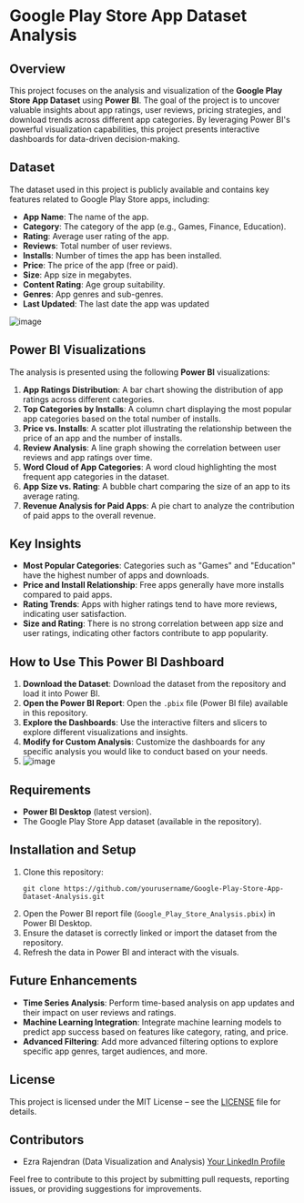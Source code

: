 # Google Play Store App Dataset Analysis

## Overview
This project focuses on the analysis and visualization of the **Google Play Store App Dataset** using **Power BI**. The goal of the project is to uncover valuable insights about app ratings, user reviews, pricing strategies, and download trends across different app categories. By leveraging Power BI's powerful visualization capabilities, this project presents interactive dashboards for data-driven decision-making.

## Dataset
The dataset used in this project is publicly available and contains key features related to Google Play Store apps, including:
- **App Name**: The name of the app.
- **Category**: The category of the app (e.g., Games, Finance, Education).
- **Rating**: Average user rating of the app.
- **Reviews**: Total number of user reviews.
- **Installs**: Number of times the app has been installed.
- **Price**: The price of the app (free or paid).
- **Size**: App size in megabytes.
- **Content Rating**: Age group suitability.
- **Genres**: App genres and sub-genres.
- **Last Updated**: The last date the app was updated

![image](https://github.com/user-attachments/assets/73cf66a4-6acb-4753-ba93-59b644674916)


## Power BI Visualizations
The analysis is presented using the following **Power BI** visualizations:
1. **App Ratings Distribution**: A bar chart showing the distribution of app ratings across different categories.
2. **Top Categories by Installs**: A column chart displaying the most popular app categories based on the total number of installs.
3. **Price vs. Installs**: A scatter plot illustrating the relationship between the price of an app and the number of installs.
4. **Review Analysis**: A line graph showing the correlation between user reviews and app ratings over time.
5. **Word Cloud of App Categories**: A word cloud highlighting the most frequent app categories in the dataset.
6. **App Size vs. Rating**: A bubble chart comparing the size of an app to its average rating.
7. **Revenue Analysis for Paid Apps**: A pie chart to analyze the contribution of paid apps to the overall revenue.

## Key Insights
- **Most Popular Categories**: Categories such as "Games" and "Education" have the highest number of apps and downloads.
- **Price and Install Relationship**: Free apps generally have more installs compared to paid apps.
- **Rating Trends**: Apps with higher ratings tend to have more reviews, indicating user satisfaction.
- **Size and Rating**: There is no strong correlation between app size and user ratings, indicating other factors contribute to app popularity.

## How to Use This Power BI Dashboard
1. **Download the Dataset**: Download the dataset from the repository and load it into Power BI.
2. **Open the Power BI Report**: Open the `.pbix` file (Power BI file) available in this repository.
3. **Explore the Dashboards**: Use the interactive filters and slicers to explore different visualizations and insights.
4. **Modify for Custom Analysis**: Customize the dashboards for any specific analysis you would like to conduct based on your needs.
5. ![image](https://github.com/user-attachments/assets/27d2a3eb-74c5-486e-9057-e2c9caa8e353)


## Requirements
- **Power BI Desktop** (latest version).
- The Google Play Store App dataset (available in the repository).

## Installation and Setup
1. Clone this repository:
   ```
   git clone https://github.com/yourusername/Google-Play-Store-App-Dataset-Analysis.git
   ```
2. Open the Power BI report file (`Google_Play_Store_Analysis.pbix`) in Power BI Desktop.
3. Ensure the dataset is correctly linked or import the dataset from the repository.
4. Refresh the data in Power BI and interact with the visuals.

## Future Enhancements
- **Time Series Analysis**: Perform time-based analysis on app updates and their impact on user reviews and ratings.
- **Machine Learning Integration**: Integrate machine learning models to predict app success based on features like category, rating, and price.
- **Advanced Filtering**: Add more advanced filtering options to explore specific app genres, target audiences, and more.

## License
This project is licensed under the MIT License – see the [LICENSE](LICENSE) file for details.

## Contributors
- Ezra Rajendran (Data Visualization and Analysis) [Your LinkedIn Profile](https://www.linkedin.com/in/ezra-rajendran-788380218)

Feel free to contribute to this project by submitting pull requests, reporting issues, or providing suggestions for improvements.
